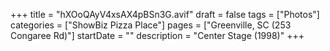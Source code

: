 +++
title = "hXOoQAyV4xsAX4pBSn3G.avif"
draft = false
tags = ["Photos"]
categories = ["ShowBiz Pizza Place"]
pages = ["Greenville, SC (253 Congaree Rd)"]
startDate = ""
description = "Center Stage (1998)"
+++
